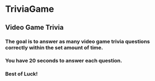 # TriviaGame

## Video Game Trivia 

### The goal is to answer as many video game trivia questions correctly within the set amount of time.
### You have 20 seconds to answer each question. 
### Best of Luck!
